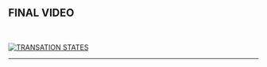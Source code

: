 ## FINAL VIDEO
<br>

[![TRANSATION STATES](https://img.youtube.com/vi/PUw9PO3taPM/0.jpg)](https://www.youtube.com/watch?v=PUw9PO3taPME)

<hr>
<br>
